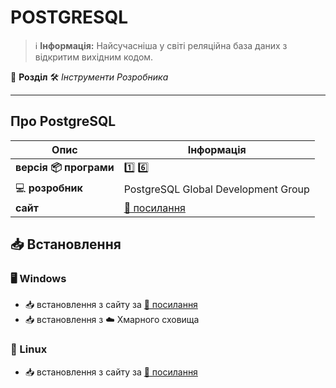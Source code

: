 # POSTGRESQL


> :information_source: **Інформація:** Найсучасніша у світі реляційна база даних з відкритим вихідним кодом.

:open_file_folder: **Розділ** :hammer_and_wrench: *Інструменти Розробника*

---

## Про PostgreSQL

| Опис                          | Інформація |
|-------------------------------| --------------- |
| **версія :package: програми** | :one: :six: |
| :computer: **розробник**      | PostgreSQL Global Development Group |
| **сайт**                      | [:link: посилання](https://www.postgresql.org/) |

## :inbox_tray: Встановлення

### :desktop_computer: Windows

- :inbox_tray: встановлення з сайту за [:link: посилання](https://www.postgresql.org/download/windows/)
- :inbox_tray: встановлення з :cloud: Хмарного сховища

### :penguin: Linux

- :inbox_tray: встановлення з сайту за [:link: посилання](https://www.postgresql.org/download/)
